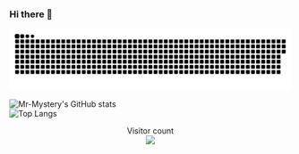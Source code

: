 ### Hi there 👋

<!-- ![](img/GodCat.gif) -->
![](img/contributions.svg)

<!-- https://github.com/anuraghazra/github-readme-stats -->
<!-- THEMES: transparent, algolia -->
![Mr-Mystery's GitHub stats](https://github-readme-stats.vercel.app/api?username=mr-mystery&count_private=true&show_icons=true&bg_color=30,11737a,904e95&title_color=fff&text_color=fff&icon_color=fff)
<br>
![Top Langs](https://github-readme-stats.vercel.app/api/top-langs/?username=mr-mystery&theme=algolia)

<p align="center"> 
  Visitor count
  <br>
  <img src="https://profile-counter.glitch.me/mr-mystery/count.svg"/>
</p>
